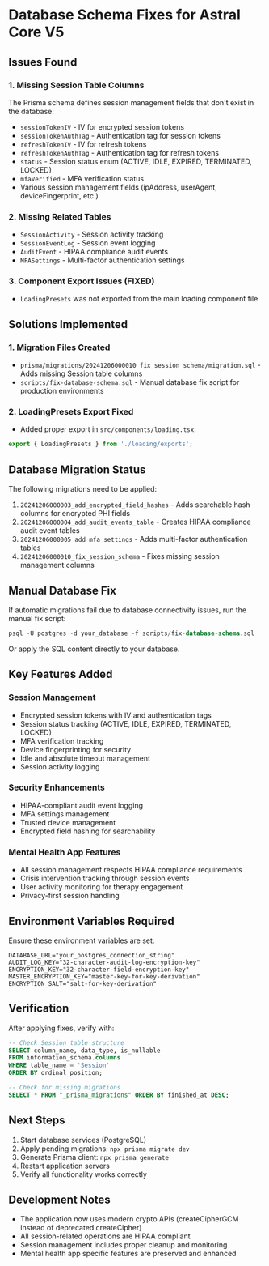 # Database Schema Fixes for Astral Core V5

## Issues Found

### 1. Missing Session Table Columns
The Prisma schema defines session management fields that don't exist in the database:
- `sessionTokenIV` - IV for encrypted session tokens
- `sessionTokenAuthTag` - Authentication tag for session tokens  
- `refreshTokenIV` - IV for refresh tokens
- `refreshTokenAuthTag` - Authentication tag for refresh tokens
- `status` - Session status enum (ACTIVE, IDLE, EXPIRED, TERMINATED, LOCKED)
- `mfaVerified` - MFA verification status
- Various session management fields (ipAddress, userAgent, deviceFingerprint, etc.)

### 2. Missing Related Tables
- `SessionActivity` - Session activity tracking
- `SessionEventLog` - Session event logging
- `AuditEvent` - HIPAA compliance audit events
- `MFASettings` - Multi-factor authentication settings

### 3. Component Export Issues (FIXED)
- `LoadingPresets` was not exported from the main loading component file

## Solutions Implemented

### 1. Migration Files Created
- `prisma/migrations/20241206000010_fix_session_schema/migration.sql` - Adds missing Session table columns
- `scripts/fix-database-schema.sql` - Manual database fix script for production environments

### 2. LoadingPresets Export Fixed
- Added proper export in `src/components/loading.tsx`:
```typescript
export { LoadingPresets } from './loading/exports';
```

## Database Migration Status

The following migrations need to be applied:
1. `20241206000003_add_encrypted_field_hashes` - Adds searchable hash columns for encrypted PHI fields
2. `20241206000004_add_audit_events_table` - Creates HIPAA compliance audit event tables
3. `20241206000005_add_mfa_settings` - Adds multi-factor authentication tables
4. `20241206000010_fix_session_schema` - Fixes missing session management columns

## Manual Database Fix

If automatic migrations fail due to database connectivity issues, run the manual fix script:

```sql
psql -U postgres -d your_database -f scripts/fix-database-schema.sql
```

Or apply the SQL content directly to your database.

## Key Features Added

### Session Management
- Encrypted session tokens with IV and authentication tags
- Session status tracking (ACTIVE, IDLE, EXPIRED, TERMINATED, LOCKED)
- MFA verification tracking
- Device fingerprinting for security
- Idle and absolute timeout management
- Session activity logging

### Security Enhancements
- HIPAA-compliant audit event logging
- MFA settings management
- Trusted device management
- Encrypted field hashing for searchability

### Mental Health App Features
- All session management respects HIPAA compliance requirements
- Crisis intervention tracking through session events
- User activity monitoring for therapy engagement
- Privacy-first session handling

## Environment Variables Required

Ensure these environment variables are set:
```env
DATABASE_URL="your_postgres_connection_string"
AUDIT_LOG_KEY="32-character-audit-log-encryption-key"
ENCRYPTION_KEY="32-character-field-encryption-key"
MASTER_ENCRYPTION_KEY="master-key-for-key-derivation"
ENCRYPTION_SALT="salt-for-key-derivation"
```

## Verification

After applying fixes, verify with:
```sql
-- Check Session table structure
SELECT column_name, data_type, is_nullable
FROM information_schema.columns
WHERE table_name = 'Session'
ORDER BY ordinal_position;

-- Check for missing migrations
SELECT * FROM "_prisma_migrations" ORDER BY finished_at DESC;
```

## Next Steps

1. Start database services (PostgreSQL)
2. Apply pending migrations: `npx prisma migrate dev`
3. Generate Prisma client: `npx prisma generate`
4. Restart application servers
5. Verify all functionality works correctly

## Development Notes

- The application now uses modern crypto APIs (createCipherGCM instead of deprecated createCipher)
- All session-related operations are HIPAA compliant
- Session management includes proper cleanup and monitoring
- Mental health app specific features are preserved and enhanced